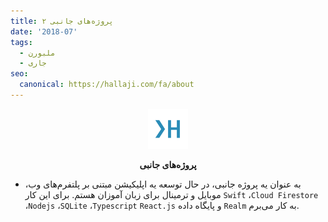 ```yaml
---
title: پروژه‌های جانبی ۲
date: '2018-07'
tags:
  - ملبورن
  - جاری
seo:
  canonical: https://hallaji.com/fa/about
---
```

<p align='center'>
  <img src='/assets/fav/white.svg' height='64' />
</p>
<p align='center'>
  <b>پروژه‌های جانبی</b>
</p>

* به عنوان یه پروژه جانبی، در حال توسعه یه اپلیکیشن مبتنی بر پلتفرم‌های وب، موبایل و ترمینال  برای زبان آموزان هستم. برای این کار `Swift` ،`Cloud Firestore` ،`Nodejs` ،`SQLite` ،`Typescript` `React.js` و پایگاه ‌داده `Realm` به کار می‌برم.
